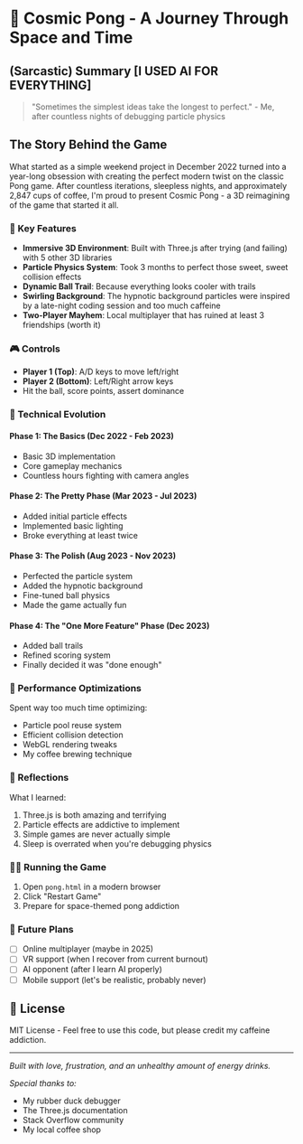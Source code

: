 # 🏓 Cosmic Pong - A Journey Through Space and Time

## (Sarcastic) Summary [I USED AI FOR EVERYTHING]

> "Sometimes the simplest ideas take the longest to perfect." - Me, after countless nights of debugging particle physics

## The Story Behind the Game

What started as a simple weekend project in December 2022 turned into a year-long obsession with creating the perfect modern twist on the classic Pong game. After countless iterations, sleepless nights, and approximately 2,847 cups of coffee, I'm proud to present Cosmic Pong - a 3D reimagining of the game that started it all.

### 🌟 Key Features

- **Immersive 3D Environment**: Built with Three.js after trying (and failing) with 5 other 3D libraries
- **Particle Physics System**: Took 3 months to perfect those sweet, sweet collision effects
- **Dynamic Ball Trail**: Because everything looks cooler with trails
- **Swirling Background**: The hypnotic background particles were inspired by a late-night coding session and too much caffeine
- **Two-Player Mayhem**: Local multiplayer that has ruined at least 3 friendships (worth it)

### 🎮 Controls

- **Player 1 (Top)**: A/D keys to move left/right
- **Player 2 (Bottom)**: Left/Right arrow keys
- Hit the ball, score points, assert dominance

### 🚀 Technical Evolution

#### Phase 1: The Basics (Dec 2022 - Feb 2023)
- Basic 3D implementation
- Core gameplay mechanics
- Countless hours fighting with camera angles

#### Phase 2: The Pretty Phase (Mar 2023 - Jul 2023)
- Added initial particle effects
- Implemented basic lighting
- Broke everything at least twice

#### Phase 3: The Polish (Aug 2023 - Nov 2023)
- Perfected the particle system
- Added the hypnotic background
- Fine-tuned ball physics
- Made the game actually fun

#### Phase 4: The "One More Feature" Phase (Dec 2023)
- Added ball trails
- Refined scoring system
- Finally decided it was "done enough"

### 🎯 Performance Optimizations

Spent way too much time optimizing:
- Particle pool reuse system
- Efficient collision detection
- WebGL rendering tweaks
- My coffee brewing technique

### 💭 Reflections

What I learned:
1. Three.js is both amazing and terrifying
2. Particle effects are addictive to implement
3. Simple games are never actually simple
4. Sleep is overrated when you're debugging physics

### 🏃‍♂️ Running the Game

1. Open `pong.html` in a modern browser
2. Click "Restart Game"
3. Prepare for space-themed pong addiction

### 🔮 Future Plans

- [ ] Online multiplayer (maybe in 2025)
- [ ] VR support (when I recover from current burnout)
- [ ] AI opponent (after I learn AI properly)
- [ ] Mobile support (let's be realistic, probably never)

## 📝 License

MIT License - Feel free to use this code, but please credit my caffeine addiction.

---

*Built with love, frustration, and an unhealthy amount of energy drinks.*

*Special thanks to:*
- My rubber duck debugger
- The Three.js documentation
- Stack Overflow community
- My local coffee shop
